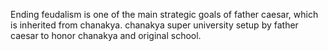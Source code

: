 Ending feudalism is one of the main strategic goals of father caesar, which is inherited from chanakya.
chanakya super university setup by father caesar to honor chanakya and original school.